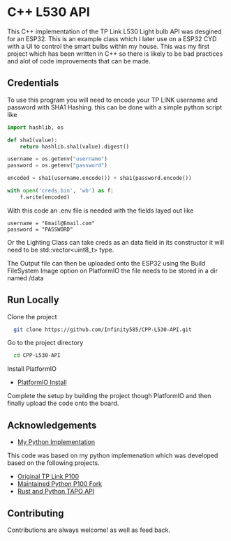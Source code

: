 # C++ L530 API

This C++ implementation of the TP Link L530 Light bulb API was desgined for an ESP32. This is an example class which I later use on a ESP32 CYD with a UI to control the smart bulbs within my house. This was my first project which has been written in C++ so there is likely to be bad practices and alot of code improvements that can be made.

## Credentials

To use this program you will need to encode your TP LINK username and password with SHA1 Hashing. this can be done with a simple python script like 

```python 
import hashlib, os

def sha1(value):
    return hashlib.sha1(value).digest()

username = os.getenv("username")
password = os.getenv("password")

encoded = sha1(username.encode()) + sha1(password.encode())

with open('creds.bin', 'wb') as f:
    f.write(encoded)

```

With this code an .env file is needed with the fields layed out like 

```
username = "Email@Email.com"
password = "PASSWORD"

```

Or the Lighting Class can take creds as an data field in its constructor it will need to be std::vector<uint8_t> type.

The Output file can then be uploaded onto the ESP32 using the Build FileSystem Image option on PlatformIO the file needs to be stored in a dir named /data

## Run Locally

Clone the project

```bash
  git clone https://github.com/Infinity585/CPP-L530-API.git
```

Go to the project directory

```bash
  cd CPP-L530-API
```

Install PlatformIO
- [PlatformIO Install](https://platformio.org/install/ide?install=vscode)

Complete the setup by building the project though PlatformIO and then finally upload the code onto the board.



## Acknowledgements

 - [My Python Implementation](https://github.com/Infinity585/Python-L530-API)

This code was based on my python implemenation which was developed based on the following projects.
 - [Original TP Link P100](https://github.com/K4CZP3R/tapo-p100-python)
 - [Maintained Python P100 Fork ](https://github.com/petretiandrea/plugp100)
 - [Rust and Python TAPO API](https://github.com/mihai-dinculescu/tapo)


## Contributing

Contributions are always welcome!
 as well as feed back.
